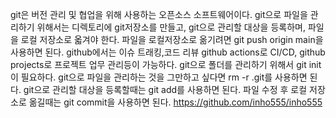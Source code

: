 git은 버전 관리 및 협업을 위해 사용하는 오픈소스 소프트웨어이다.
git으로 파일을 관리하기 위해서는 디렉토리에 git저장소를 만들고, git으로 관리할 대상을 등록하며, 파일을 로컬 저장소로 옯겨야 한다.
파일을 로컬저장소로 옮기려면 git push origin main을 사용하면 된다.
github에서는 이슈 트래킹,코드 리뷰 github actions로 CI/CD,
github projects로 프로젝트 업무 관리등이 가능하다.
git으로 폴더를 관리하기 위해서 git init이 필요하다.
git으로 파일을 관리하는 것을 그만하고 싶다면 rm -r .git를 사용하면 된다.
git으로 관리할 대상을 등록할때는 git add를 사용하면 된다.
파일 수정 후 로컬 저장소로 옮길때는 git commit을 사용하면 된다.
<https://github.com/inho555/inho555>